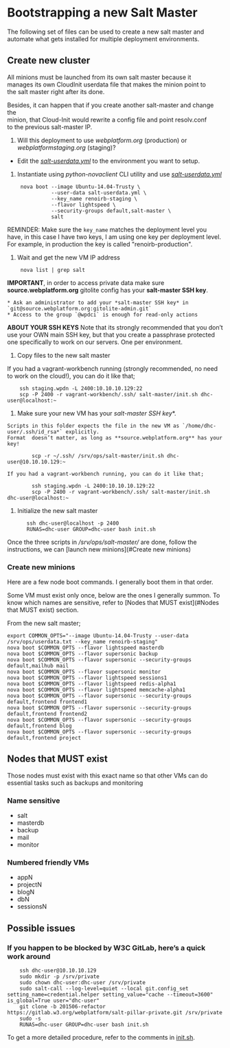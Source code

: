 # Bootstrapping a new Salt Master

The following set of files can be used to create a new salt master and   automate what gets installed for multiple deployment environments.


## Create new cluster

All minions must be launched from its own salt master because it  
manages its own CloudInit userdata file that makes the minion point to   
the salt master right after its done.

Besides, it can happen that if you create another salt-master and change the  
minion, that Cloud-Init would rewrite a config file and point resolv.conf   
to the previous salt-master IP.

1. Will this deployment to use *webplatform.org* (production) or *webplatformstaging.org* (staging)?

 * Edit the *[salt-userdata.yml](./salt-userdata.yml)* to the environment you want to setup.

1. Instantiate using *python-novaclient* CLI utility and use *[salt-userdata.yml](./salt-userdata.yml)*

        nova boot --image Ubuntu-14.04-Trusty \
                  --user-data salt-userdata.yml \
                  --key_name renoirb-staging \
                  --flavor lightspeed \
                  --security-groups default,salt-master \
                  salt

  REMINDER: Make sure the `key_name` matches the deployment level you have, in this case I have two keys,
  I am using one key per deployment level.
  For example, in production the key is called "renoirb-production".

1. Wait and get the new VM IP address

        nova list | grep salt


  **IMPORTANT**, in order to access private data make sure **source.webplatform.org** gitolite config has your **salt-master SSH key**.

    * Ask an administrator to add your *salt-master SSH key* in `git@source.webplatform.org:gitolite-admin.git`
    * Access to the group `@wpdci` is enough for read-only actions

  **ABOUT YOUR SSH KEYS** Note that its strongly recommended that you don’t use your OWN main SSH key,
  but that you create a passphrase protected one specifically to work on our servers.
  One per environment.

1. Copy files to the new salt master

  If you had a vagrant-workbench running (strongly recommended, no need to work on the cloud!), you can do it like that;

        ssh staging.wpdn -L 2400:10.10.10.129:22
        scp -P 2400 -r vagrant-workbench/.ssh/ salt-master/init.sh dhc-user@localhost:~

  1. Make sure your new VM has your *salt-master SSH key**.

    Scripts in this folder expects the file in the new VM as `/home/dhc-user/.ssh/id_rsa*` explicitly.
    Format  doesn’t matter, as long as **source.webplatform.org** has your key!

            scp -r ~/.ssh/ /srv/ops/salt-master/init.sh dhc-user@10.10.10.129:~

    If you had a vagrant-workbench running, you can do it like that;

            ssh staging.wpdn -L 2400:10.10.10.129:22
            scp -P 2400 -r vagrant-workbench/.ssh/ salt-master/init.sh dhc-user@localhost:~

  1. Initialize the new salt master

            ssh dhc-user@localhost -p 2400
            RUNAS=dhc-user GROUP=dhc-user bash init.sh

  Once the three scripts in */srv/ops/salt-master/* are done, follow the instructions, we can [launch new minions](#Create new minions)


### Create new minions

Here are a few node boot commands. I generally boot them in that order.

Some VM must exist only once, below are the ones I generally summon.
To know which names are sensitive, refer to [Nodes that MUST exist](#Nodes that MUST exist) section.

From the new salt master;

    export COMMON_OPTS="--image Ubuntu-14.04-Trusty --user-data /srv/ops/userdata.txt --key_name renoirb-staging"
    nova boot $COMMON_OPTS --flavor lightspeed masterdb
    nova boot $COMMON_OPTS --flavor supersonic backup
    nova boot $COMMON_OPTS --flavor supersonic --security-groups default,mailhub mail
    nova boot $COMMON_OPTS --flavor supersonic monitor
    nova boot $COMMON_OPTS --flavor lightspeed sessions1
    nova boot $COMMON_OPTS --flavor lightspeed redis-alpha1
    nova boot $COMMON_OPTS --flavor lightspeed memcache-alpha1
    nova boot $COMMON_OPTS --flavor supersonic --security-groups default,frontend frontend1
    nova boot $COMMON_OPTS --flavor supersonic --security-groups default,frontend frontend2
    nova boot $COMMON_OPTS --flavor supersonic --security-groups default,frontend blog
    nova boot $COMMON_OPTS --flavor supersonic --security-groups default,frontend project


## Nodes that MUST exist

Those nodes must exist with this exact name so that other VMs can do essential tasks such as backups and monitoring

### Name sensitive

* salt
* masterdb
* backup
* mail
* monitor

### Numbered friendly VMs

* appN
* projectN
* blogN
* dbN
* sessionsN



## Possible issues

### If you happen to be blocked by W3C GitLab, here’s a quick work around

        ssh dhc-user@10.10.10.129
        sudo mkdir -p /srv/private
        sudo chown dhc-user:dhc-user /srv/private
        sudo salt-call --log-level=quiet --local git.config_set setting_name=credential.helper setting_value="cache --timeout=3600" is_global=True user="dhc-user"
        git clone -b 201506-refactor https://gitlab.w3.org/webplatform/salt-pillar-private.git /srv/private
        sudo -s
        RUNAS=dhc-user GROUP=dhc-user bash init.sh

  To get a more detailed procedure, refer to the comments in [init.sh](./init.sh).
